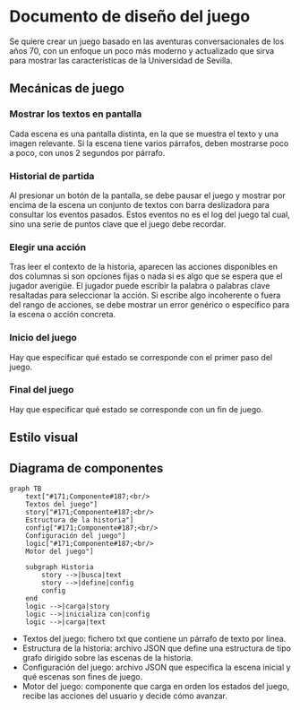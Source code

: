 # Documento de diseño del juego

Se quiere crear un juego basado en las aventuras conversacionales de los años 70, con un enfoque un poco más moderno y actualizado que sirva para mostrar las características de la Universidad de Sevilla.

## Mecánicas de juego

### Mostrar los textos en pantalla

Cada escena es una pantalla distinta, en la que se muestra el texto y una imagen relevante. Si la escena tiene varios párrafos, deben mostrarse poco a poco, con unos 2 segundos por párrafo.

### Historial de partida

Al presionar un botón de la pantalla, se debe pausar el juego y mostrar por encima de la escena un conjunto de textos con barra deslizadora para consultar los eventos pasados. Estos eventos no es el log del juego tal cual, sino una serie de puntos clave que el juego debe recordar.

### Elegir una acción

Tras leer el contexto de la historia, aparecen las acciones disponibles en dos columnas si son opciones fijas o nada si es algo que se espera que el jugador averigüe. El jugador puede escribir la palabra o palabras clave resaltadas para seleccionar la acción. Si escribe algo incoherente o fuera del rango de acciones, se debe mostrar un error genérico o específico para la escena o acción concreta.

### Inicio del juego

Hay que especificar qué estado se corresponde con el primer paso del juego.

### Final del juego

Hay que especificar qué estado se corresponde con un fin de juego.

## Estilo visual

## Diagrama de componentes

```mermaid
graph TB 
    text["#171;Componente#187;<br/>
    Textos del juego"]
    story["#171;Componente#187;<br/>
    Estructura de la historia"]
    config["#171;Componente#187;<br/>
    Configuración del juego"]
    logic["#171;Componente#187;<br/>
    Motor del juego"]

    subgraph Historia
        story -->|busca|text
        story -->|define|config
        config
    end
    logic -->|carga|story
    logic -->|inicializa con|config
    logic -->|carga|text
```

* Textos del juego: fichero txt que contiene un párrafo de texto por línea.
* Estructura de la historia: archivo JSON que define una estructura de tipo grafo dirigido sobre las escenas de la historia.
* Configuración del juego: archivo JSON que especifica la escena inicial y qué escenas son fines de juego.
* Motor del juego: componente que carga en orden los estados del juego, recibe las acciones del usuario y decide cómo avanzar.
